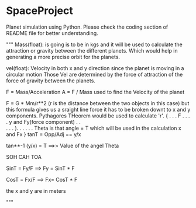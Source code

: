# SpaceProject
Planet simulation using Python.
Please check the coding section of README file for better understanding.

"""
Mass(float): is going is to be in kgs and it will be used to calculate the attraction or gravity between the 
different planets. Which would help in generating a more precise orbit for the planets.


vel(float): Velocity in both x and y direction since the planet is moving in a circular motion 
Those Vel are determined by the force of attraction of the force of gravity between the planets.

F = Mass/Acceleration 
A = F / Mass used to find the Velocity of the planet

F = G * Mm/r**2  (r is the distance between the two objects in this case) but this formula gives us a sraight line force
it has to be broken downt to x and y components. Pythagores THeorem would be used to calculate 'r'.
{
              .
           .  . 
    F    .    . 
       .      . y and Fy(force component)
     .        .   
   .          .
. ). . . . .  .       Theta is that angle = T which will be used in the calculation
       x and Fx
}
tanT = Opp/Adj == y/x

tan**-1 (y/x) = T ==>> Value of the angel Theta 

SOH
CAH
TOA

SinT = Fy/F ==> Fy = SinT * F

CosT = Fx/F ==> Fx= CosT * F


the x and y are in meters



"""

